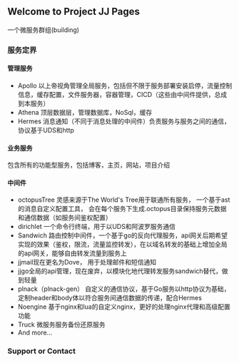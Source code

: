 ## Welcome to Project JJ Pages
一个微服务群组(building)

### 服务定界
#### 管理服务
- Apollo 以上帝视角管理全局服务，包括但不限于服务部署安装启停，流量控制信息，缓存配置，文件服务器，容器管理，CICD（这些由中间件提供，总成到本服务）
- Athena 顶层数据层，管理数据库，NoSql，缓存
- Hermes 消息通知（不同于消息处理的中间件）负责服务与服务之间的通信，协议基于UDS和http

#### 业务服务
包含所有的功能型服务，包括博客，主页，网站，项目介绍
#### 中间件
- octopusTree  灵感来源于The World's Tree用于联通所有服务， 一个基于ast的消息自定义配置工具， 会在每个服务下生成.octopus目录保持服务元数据和通信数据（如服务间鉴权配置）
- dirichlet 一个命令行终端，用于以UDS和阿波罗服务通信
- Sandwich 路由控制中间件，一个基于go的反向代理服务，api网关后期希望实现的效果（鉴权，限流，流量监控转发），在以域名转发的基础上增加全局的api网关，能够自由转发流量到服务上
- jjmail现在更名为Dove， 用于处理邮件和短信通知
- jjgo全局的api管理，现在废弃，以模块化地代理转发服务sandwich替代，做到轻量
- plnack（plnack-gen） 自定义的通信协议，基于Go服务以http协议为基础，定制header和body体以符合服务间通信数据的传递，配合Hermes
- Noengine 基于nginx和lua的自定义nginx，更好的处理nginx代理和高级配置功能
- Truck 微服务服务备份还原服务
- And more...

### Support or Contact


